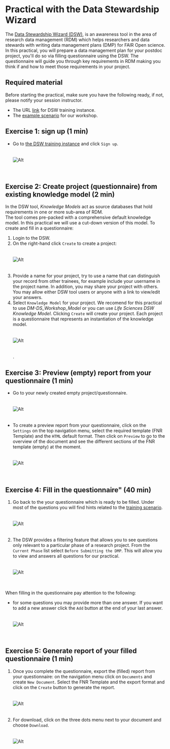 # Practical with the Data Stewardship Wizard

The [Data Stewardship Wizard (DSW)](https://ds-wizard.org/about.html), is an awareness tool in the area of research data management (RDM) which helps researchers and data stewards with writing data management plans (DMP) for FAIR Open science. 
In this practical, you will prepare a data management plan for your postdoc project, you'll do so via filling questionnaire using the DSW.
The questionnaire will guide you through key requirements in RDM making you think if and how to meet those requirements in your project. 

## Required material

Before starting the practical, make sure you have the following ready, if not, please notify your session instructor.

* The URL [link](https://learning.ds-wizard.org/) for DSW training instance.
* The [example scenario](https://github.com/elixir-luxembourg/DS-DM-training/blob/master/resources/DM-DP_RunningExample.pdf) for our workshop.

## Exercise 1: sign up (1 min)

* Go to [the DSW training instance](https://learning.ds-wizard.org/) and click `Sign up`. <br/><br/><br/>![Alt](images/signup.png)<br/><br/><br/>

## Exercise 2: Create project (questionnaire) from existing knowledge model (2 min)

In the DSW tool, _Knowledge Models_ act as source databases that hold requirements in one or more sub-area of RDM.  
The tool comes pre-packed with a comprehensive default knowledge model. In this practical we will use a cut-down version of this model. To create and fill in a questionnaire:

1. Login to the DSW.<br/>
2. On the right-hand click `Create` to create a project: <br/><br/><br/>![Alt](images/project.png)<br/><br/><br/>
3. Provide a name for your project, try to use a name that can distinguish your record from other trainees, for example include your username in the project name. In addition, you may share your project with others. You may allow either DSW tool users or anyone with a link to view/edit your answers.<br/>
4. Select `Knowledge Model` for your project. We recomend for this practical to use *DM-DS_Workshop_Model* or you can use *Life Sciences DSW Knowledge Model*. Clicking `Create` will create your project. Each project is a questionnaire that represents an instantiation of the knowledge model. <br/><br/><br/> ![Alt](images/project_name.png)<br/><br/><br/>.

## Exercise 3: Preview (empty) report from your  questionnaire (1 min)

*  Go to your newly created empty project/questionnaire. <br/><br/><br/>![Alt](images/project_settings.png)<br/><br/><br/>
*  To create a preview report from your questionnaire, click on the `Settings` on the top navigation menu, select the required template (FNR Template) and the `HTML` default format. Then click on `Preview` to go to the overview of the document and see the different sections of the FNR template (empty) at the moment.<br/><br/><br/>![Alt](images/settings.png)<br/><br/><br/>

## Exercise 4: Fill in the questionnaire" (40 min)

1. Go back to the your questionnaire which is ready to be filled. Under most of the questions you will find hints related to the [training scenario](https://github.com/elixir-luxembourg/DS-DM-training/blob/master/resources/DM-DP_RunningExample.pdf). <br/><br/><br/> ![Alt](images/fill1.png)<br/><br/><br/>
2. The DSW provides a filtering feature that allows you to see questions only relevant to a particular phase of a research project. From the `Current Phase` list select `Before Submitting the DMP`. This will allow you to view and answers all questions for our practical. <br/><br/><br/> ![Alt](images/fill2.png)<br/><br/><br/>

When filling in the questionnaire pay attention to the following:

- for some questions you may provide more than one answer. If you want to add a new answer click the `Add` button at the end of your last answer. <br/><br/><br/>![Alt](images/add_answer.png)<br/><br/><br/>

## Exercise 5: Generate report of your filled questionnaire (1 min)

1. Once you complete the questionnaire, export the (filled) report from your questionnaire: on the navigation menu click on `Documents` and create `New Document`. Select the FNR Template and the export format and click on the `Create` button to generate the report. <br/><br/><br/>![Alt](images/doc.png)<br/><br/><br/>
2. For download, click on the three dots menu next to your document and choose `Download`. <br/><br/><br/>![Alt](images/download.png)<br/><br/><br/>
